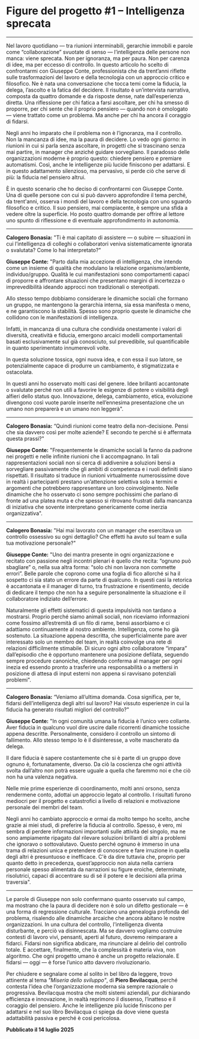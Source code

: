 # Figure del progetto #1 – Intelligenza sprecata  

---

Nel lavoro quotidiano — tra riunioni interminabili, gerarchie immobili e parole come “collaborazione” svuotate di senso — l’intelligenza delle persone non manca: viene sprecata. Non per ignoranza, ma per paura. Non per carenza di idee, ma per eccesso di controllo. In questo articolo ho scelto di confrontarmi con Giuseppe Conte, professionista che da trent’anni riflette sulle trasformazioni del lavoro e della tecnologia con un approccio critico e filosofico. Ne è nata una conversazione che tocca temi come la fiducia, la delega, l’ascolto e la fatica del decidere. Il risultato è un’intervista narrativa, composta da quattro domande e da risposte dense, nate dall’esperienza diretta. Una riflessione per chi fatica a farsi ascoltare, per chi ha smesso di proporre, per chi sente che il proprio pensiero — quando non è omologato — viene trattato come un problema. Ma anche per chi ha ancora il coraggio di fidarsi.

Negli anni ho imparato che il problema non è l’ignoranza, ma il controllo. Non la mancanza di idee, ma la paura di decidere. Lo vedo ogni giorno: in riunioni in cui si parla senza ascoltare, in progetti che si trascinano senza mai partire, in manager che anziché guidare sorvegliano. Il paradosso delle organizzazioni moderne è proprio questo: chiedere pensiero e premiare automatismi. Così, anche le intelligenze più lucide finiscono per adattarsi. E in questo adattamento silenzioso, ma pervasivo, si perde ciò che serve di più: la fiducia nel pensiero altrui.

È in questo scenario che ho deciso di confrontarmi con Giuseppe Conte. Una di quelle persone con cui si può davvero approfondire il tema perché, da trent'anni, osserva i mondi del lavoro e della tecnologia con uno sguardo filosofico e critico. Il suo pensiero, mai compiacente, è sempre una sfida a vedere oltre la superficie. Ho posto quattro domande per offrire al lettore uno spunto di riflessione e di eventuale approfondimento in autonomia. 

---

**Calogero Bonasia:** "Ti è mai capitato di assistere — o subire — situazioni in cui l’intelligenza di colleghi o collaboratori veniva sistematicamente ignorata o svalutata? Come lo hai interpretato?"

**Giuseppe Conte:** "Parto dalla mia accezione di intelligenza, che intendo come un insieme di qualità che modulano la relazione organismo/ambiente, individuo/gruppo. Qualità le cui manifestazioni sono comportamenti capaci di proporre e affrontare situazioni che presentano margini di incertezza o imprevedibilità ideando approcci non tradizionali o stereotipati.

Allo stesso tempo dobbiamo considerare le dinamiche sociali che formano un gruppo, ne mantengono la gerarchia interna, sia essa manifesta o meno, e ne garantiscono la stabilità. Spesso sono proprio queste le dinamiche che collidono con le manifestazioni di intelligenza.

Infatti, in mancanza di una cultura che condivida onestamente i valori di diversità, creatività e fiducia, emergono arcaici modelli comportamentali basati esclusivamente sul già conosciuto, sul prevedibile, sul quantificabile in quanto sperimentato innumerevoli volte.

In questa soluzione tossica, ogni nuova idea, e con essa il suo latore, se potenzialmente capace di produrre un cambiamento, è stigmatizzata e ostacolata.

In questi anni ho osservato molti casi del genere. Idee brillanti accantonate o svalutate perché non utili a favorire le esigenze di potere o visibilità degli alfieri dello status quo. Innovazione, delega, cambiamento, etica, evoluzione divengono così vuote parole inserite nell’ennesima presentazione che un umano non preparerà e un umano non leggerà".

---

**Calogero Bonasia:** “Quindi riunioni come teatro della non-decisione. Pensi che sia davvero così per molte aziende? E secondo te perché si è affermata questa prassi?"

**Giuseppe Conte:** "Frequentemente le dinamiche sociali la fanno da padrone nei progetti e nelle infinite riunioni che li accompagnano. In tali rappresentazioni sociali non si cerca di addivenire a soluzioni bensì a sorvegliare passivamente che gli ambiti di competenza e i ruoli definiti siano rispettati. Il risultato si traduce in riunioni virtualmente numerosissime dove in realtà i partecipanti prestano un’attenzione selettiva solo a termini e argomenti che potrebbero rappresentare un loro coinvolgimento. Nelle dinamiche che ho osservato ci sono sempre pochissimi che parlano di fronte ad una platea muta e che spesso si ritrovano frustrati dalla mancanza di iniziativa che sovente interpretano genericamente come inerzia organizzativa".

---

**Calogero Bonasia:** "Hai mai lavorato con un manager che esercitava un controllo ossessivo su ogni dettaglio? Che effetti ha avuto sul team e sulla tua motivazione personale?"

**Giuseppe Conte:** "Uno dei mantra presente in ogni organizzazione e recitato con passione negli incontri plenari è quello che recita: “ognuno può sbagliare” o, nella sua altra forma: “solo chi non lavora non commette errori”. Belle parole che coprono come una foglia di fico allorché si ha il sospetto ci sia stato un errore da parte di qualcuno. In questi casi la retorica è accantonata e il manager di turno, tra frustrazione e risentimento, decide di dedicare il tempo che non ha a seguire personalmente la situazione e il collaboratore indiziato dell’errore.

Naturalmente gli effetti sistematici di questa impulsività non tardano a mostrarsi. Proprio perché siamo animali sociali, non riceviamo informazioni come fossimo all’estremità di un filo di rame, bensì assorbiamo e ci adattiamo continuamente al nostro ambiente. Intelligenza, come ho già sostenuto. La situazione appena descritta, che superficialmente pare aver interessato solo un membro del team, in realtà coinvolge una rete di relazioni difficilmente stimabile. Di sicuro ogni altro collaboratore “impara” dall’episodio che è opportuno mantenere una posizione defilata, seguendo sempre procedure canoniche, chiedendo conferma al manager per ogni inezia ed essendo pronto a trasferire una responsabilità o a mettersi in posizione di attesa di input esterni non appena si ravvisano potenziali problemi".

---

**Calogero Bonasia:** “Veniamo all’ultima domanda. Cosa significa, per te, fidarsi dell’intelligenza degli altri sul lavoro? Hai vissuto esperienze in cui la fiducia ha generato risultati migliori del controllo?"

**Giuseppe Conte:** "In ogni comunità umana la fiducia è l’unico vero collante. Aver fiducia in qualcuno vuol dire uscire dalle ricorrenti dinamiche tossiche appena descritte. Personalmente, considero il controllo un sintomo di fallimento. Allo stesso tempo lo è il disinteresse, a volte mascherato da delega.

Il dare fiducia è sapere costantemente che si è parte di un gruppo dove ognuno è, fortunatamente, diverso. Da ciò la coscienza che ogni attività svolta dall’altro non potrà essere uguale a quella che faremmo noi e che ciò non ha una valenza negativa.

Nelle mie prime esperienze di coordinamento, molti anni orsono, senza rendermene conto, adottai un approccio legato al controllo. I risultati furono mediocri per il progetto e catastrofici a livello di relazioni e motivazione personale dei membri del team.

Negli anni ho cambiato approccio e ormai da molto tempo ho scelto, anche grazie ai miei studi, di preferire la fiducia al controllo. Spesso, è vero, mi sembra di perdere informazioni importanti sulle attività del singolo, ma ne sono ampiamente ripagato dal rilevare soluzioni brillanti di altri a problemi che ignoravo o sottovalutavo. Questo perché ognuno è immerso in una trama di relazioni unica e pretendere di conoscere e fare irruzione in quella degli altri è presuntuoso e inefficace. C'è da dire tuttavia che, proprio per quanto detto in precedenza, quest’approccio non aiuta nella carriera personale spesso alimentata da narrazioni su figure eroiche, determinate, risolutrici, capaci di accentrare su di sé il potere e le decisioni alla prima traversia".

---

Le parole di Giuseppe non solo confermano quanto osservato sul campo, ma mostrano che la paura di decidere non è solo un difetto gestionale — è una forma di regressione culturale. Tracciano una genealogia profonda del problema, risalendo alle dinamiche arcaiche che ancora abitano le nostre organizzazioni. In una cultura del controllo, l'intelligenza diventa disturbante, e perciò va disinnescata. Ma se davvero vogliamo costruire contesti di lavoro vivi, pensanti, aperti al futuro, dovremo reimparare a fidarci. Fidarsi non significa abdicare, ma rinunciare al delirio del controllo totale. E accettare, finalmente, che la complessità è materia viva, non algoritmo. Che ogni progetto umano è anche un progetto relazionale. E fidarsi — oggi — è forse l’unico atto davvero rivoluzionario.

Per chiudere e segnalare come al solito in bel libro da leggere, trovo attinente al tema _"Miseria dello sviluppo"_, di **Piero Bevilacqua**, perché contesta l’idea che l’organizzazione moderna sia sempre razionale o progressiva. Bevilacqua mostra che molti sistemi aziendali, pur dichiarando efficienza e innovazione, in realtà reprimono il dissenso, l’inatteso e il coraggio del pensiero. Anche le intelligenze più lucide finiscono per adattarsi e nel suo libro Bevilacqua ci spiega da dove viene questa adattabilità passiva e perché è così pericolosa.

**Pubblicato il 14 luglio 2025**
